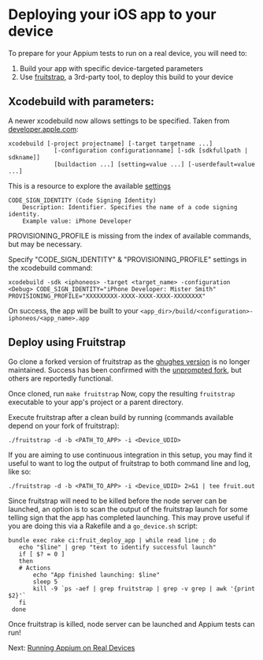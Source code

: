 # Deploying your iOS app to your device

To prepare for your Appium tests to run on a real device, you will need to:

1. Build your app with specific device-targeted parameters
1. Use [fruitstrap](https://github.com/ghughes/fruitstrap), a 3rd-party tool,
 to deploy this build to your device

## Xcodebuild with parameters:
A newer xcodebuild now allows settings to be specified. Taken from [developer.apple.com](https://developer.apple.com/library/mac/#documentation/Darwin/Reference/ManPages/man1/xcodebuild.1.html):

```
xcodebuild [-project projectname] [-target targetname ...]
             [-configuration configurationname] [-sdk [sdkfullpath | sdkname]]
             [buildaction ...] [setting=value ...] [-userdefault=value ...]
```

This is a resource to explore the available [settings](https://developer.apple.com/library/mac/#documentation/DeveloperTools/Reference/XcodeBuildSettingRef/1-Build_Setting_Reference/build_setting_ref.html#//apple_ref/doc/uid/TP40003931-CH3-DontLinkElementID_10)

```
CODE_SIGN_IDENTITY (Code Signing Identity)
    Description: Identifier. Specifies the name of a code signing identity.
    Example value: iPhone Developer
```

PROVISIONING_PROFILE is missing from the index of available commands,
but may be necessary.

Specify "CODE_SIGN_IDENTITY" & "PROVISIONING_PROFILE" settings in the
xcodebuild command:

```
xcodebuild -sdk <iphoneos> -target <target_name> -configuration <Debug> CODE_SIGN_IDENTITY="iPhone Developer: Mister Smith" PROVISIONING_PROFILE="XXXXXXXXX-XXXX-XXXX-XXXX-XXXXXXXX"
```

On success, the app will be built to your ```<app_dir>/build/<configuration>-iphoneos/<app_name>.app```

## Deploy using Fruitstrap

Go clone a forked version of fruitstrap as the [ghughes version](https://github.com/ghughes/fruitstrap)
is no longer maintained. Success has been confirmed with the [unprompted fork](https://github.com/unprompted/fruitstrap),
but others are reportedly functional.

Once cloned, run `make fruitstrap`
Now, copy the resulting `fruitstrap` executable to your app's project or a
parent directory.

Execute fruitstrap after a clean build by running (commands available depend
on your fork of fruitstrap):

```
./fruitstrap -d -b <PATH_TO_APP> -i <Device_UDID>
```

If you are aiming to use continuous integration in this setup,
you may find it useful to want to log the output of fruitstrap to both
command line and log, like so:

```
./fruitstrap -d -b <PATH_TO_APP> -i <Device_UDID> 2>&1 | tee fruit.out
```

Since fruitstrap will need to be killed before the node server can be
launched, an option is to scan the output of the fruitstrap launch for some
telling sign that the app has completed launching. This may prove useful if
you are doing this via a Rakefile and a ``go_device.sh`` script:

```
bundle exec rake ci:fruit_deploy_app | while read line ; do 
   echo "$line" | grep "text to identify successful launch" 
   if [ $? = 0 ] 
   then 
   # Actions 
       echo "App finished launching: $line" 
       sleep 5 
       kill -9 `ps -aef | grep fruitstrap | grep -v grep | awk '{print $2}'` 
   fi
 done
```

Once fruitstrap is killed, node server can be launched and Appium tests can run!

Next: [Running Appium on Real Devices](real-devices.md)
